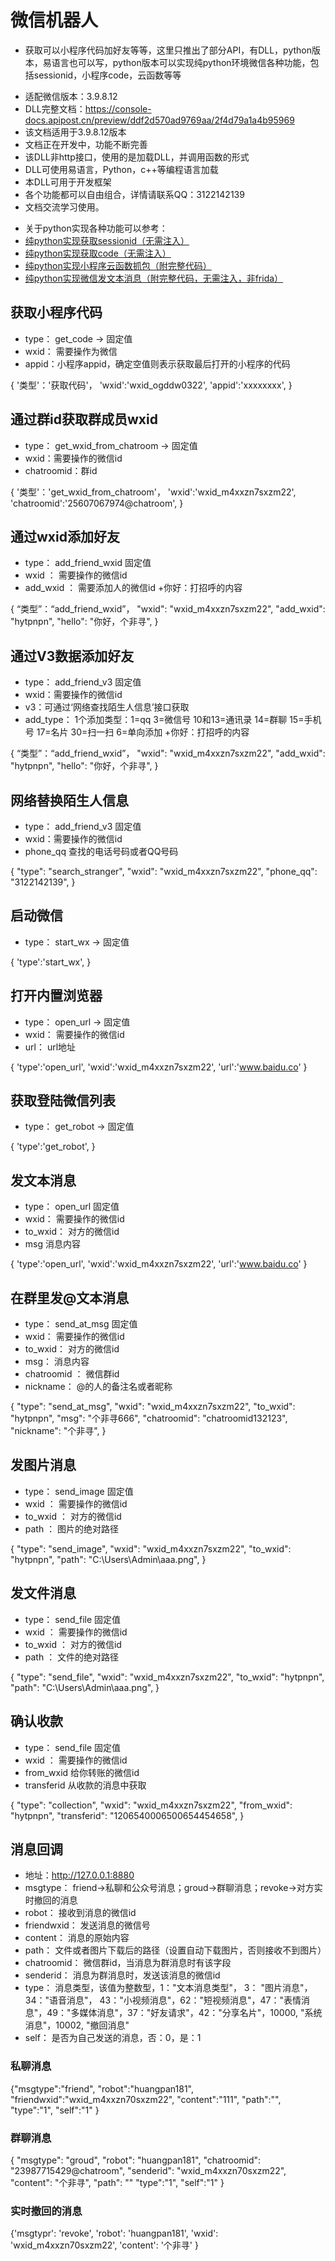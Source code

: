 # 微信机器人
* 获取可以小程序代码加好友等等，这里只推出了部分API，有DLL，python版本，易语言也可以写，python版本可以实现纯python环境微信各种功能，包括sessionid，小程序code，云函数等等
+ 适配微信版本：3.9.8.12
+ DLL完整文档：https://console-docs.apipost.cn/preview/ddf2d570ad9769aa/2f4d79a1a4b95969
+ 该文档适用于3.9.8.12版本
+ 文档正在开发中，功能不断完善
+ 该DLL非http接口，使用的是加载DLL，并调用函数的形式
+ DLL可使用易语言，Python，c++等编程语言加载
+ 本DLL可用于开发框架
+ 各个功能都可以自由组合，详情请联系QQ：3122142139
+ 文档交流学习使用。

* 关于python实现各种功能可以参考：
* [纯python实现获取sessionid（无需注入）](https://blog.csdn.net/gefeixun/article/details/136895388?spm=1001.2014.3001.5502)
* [纯python实现获取code（无需注入）](https://blog.csdn.net/gefeixun/article/details/136972594?spm=1001.2014.3001.5502)
* [纯python实现小程序云函数抓包（附完整代码）](https://blog.csdn.net/gefeixun/article/details/137029885?spm=1001.2014.3001.5502)
* [纯python实现微信发文本消息（附完整代码，无需注入，非frida）](https://blog.csdn.net/gefeixun/article/details/137039169?spm=1001.2014.3001.5502)


## 获取小程序代码

+ type： get_code → 固定值
+ wxid： 需要操作为微信
+ appid：小程序appid，确定空值则表示获取最后打开的小程序的代码

{
'类型'：'获取代码'，
'wxid':'wxid_ogddw0322',
'appid':'xxxxxxxx',
}
## 通过群id获取群成员wxid
+ type： get_wxid_from_chatroom → 固定值
+ wxid：需要操作的微信id
+ chatroomid：群id

{
'类型'：'get_wxid_from_chatroom'，
'wxid':'wxid_m4xxzn7sxzm22',
'chatroomid':'25607067974@chatroom',
}
## 通过wxid添加好友
+ type： add_friend_wxid 固定值
+ wxid ： 需要操作的微信id
+ add_wxid ： 需要添加人的微信id
+你好：打招呼的内容

{
    “类型”：“add_friend_wxid”，
    "wxid": "wxid_m4xxzn7sxzm22",
    "add_wxid": "hytpnpn",
    "hello": "你好，个非寻",
}
## 通过V3数据添加好友
+ type： add_friend_v3 固定值
+ wxid：需要操作的微信id
+ v3：可通过‘网络查找陌生人信息’接口获取
+ add_type： 1个添加类型：1=qq 3=微信号 10和13=通讯录 14=群聊 15=手机号 17=名片 30=扫一扫 6=单向添加
+你好：打招呼的内容

{
    “类型”：“add_friend_wxid”，
    "wxid": "wxid_m4xxzn7sxzm22",
    "add_wxid": "hytpnpn",
    "hello": "你好，个非寻",
}
## 网络替换陌生人信息
+ type： add_friend_v3 固定值
+ wxid：需要操作的微信id
+ phone_qq		查找的电话号码或者QQ号码

{
    "type": "search_stranger",
    "wxid": "wxid_m4xxzn7sxzm22",
    "phone_qq": "3122142139",
}
## 启动微信
+ type：	start_wx	  →  固定值

{
'type':'start_wx',
}
## 打开内置浏览器
+ type：	open_url	  →  固定值
+ wxid：    需要操作的微信id
+ url：	 url地址

{
'type':'open_url',
'wxid':'wxid_m4xxzn7sxzm22',
'url':'www.baidu.co'
}
## 获取登陆微信列表
+ type：	get_robot	  →  固定值

{
'type':'get_robot',
}
## 发文本消息
+ type：	open_url	固定值
+ wxid：		需要操作的微信id
+ to_wxid：		对方的微信id
+ msg		消息内容

{
'type':'open_url',
'wxid':'wxid_m4xxzn7sxzm22',
'url':'www.baidu.co'
}
## 在群里发@文本消息
+ type：	send_at_msg	固定值
+ wxid：		需要操作的微信id
+ to_wxid：		对方的微信id
+ msg：		消息内容
+ chatroomid	：	微信群id
+ nickname：		@的人的备注名或者昵称

{
    "type": "send_at_msg",
    "wxid": "wxid_m4xxzn7sxzm22",
    "to_wxid": "hytpnpn",
    "msg": "个非寻666",
    "chatroomid": "chatroomid132123",
    "nickname": "个非寻",
}
## 发图片消息
+ type：	send_image	固定值
+ wxid	：	需要操作的微信id
+ to_wxid	：	对方的微信id
+ path	：	图片的绝对路径

{
    "type": "send_image",
    "wxid": "wxid_m4xxzn7sxzm22",
    "to_wxid": "hytpnpn",
    "path": "C:\Users\Admin\aaa.png",
}
## 发文件消息
+ type：	send_file	固定值
+ wxid	：	需要操作的微信id
+ to_wxid	：	对方的微信id
+ path	：	文件的绝对路径

{
    "type": "send_file",
    "wxid": "wxid_m4xxzn7sxzm22",
    "to_wxid": "hytpnpn",
    "path": "C:\Users\Admin\aaa.png",
}
## 确认收款
+ type：	send_file	固定值
+ wxid	：	需要操作的微信id
+ from_wxid		给你转账的微信id
+ transferid		从收款的消息中获取

{
    "type": "collection",
    "wxid": "wxid_m4xxzn7sxzm22",
    "from_wxid": "hytpnpn",
    "transferid": "1206540006500654454658",
}
## 消息回调
+ 地址：http://127.0.0.1:8880
+ msgtype：	friend→私聊和公众号消息；groud→群聊消息；revoke→对方实时撤回的消息
+ robot：	接收到消息的微信id
+ friendwxid：	发送消息的微信号
+ content：	消息的原始内容
+ path：	文件或者图片下载后的路径（设置自动下载图片，否则接收不到图片）
+ chatroomid：	微信群id，当消息为群消息时有该字段
+ senderid：	消息为群消息时，发送该消息的微信id
+ type：	消息类型，该值为整数型，1："文本消息类型"， 3： "图片消息"，34："语音消息"， 43："小视频消息"，62："短视频消息"，47："表情消息"，49："多媒体消息"，37："好友请求"，42："分享名片"，10000, "系统消息"，10002, "撤回消息"
+ self：	是否为自己发送的消息，否：0，是：1

### 私聊消息
{"msgtype":"friend",
 "robot":"huangpan181",
 "friendwxid":"wxid_m4xxzn70sxzm22",
 "content":"111",
 "path":"",
 "type":"1",
 "self":"1"
}
### 群聊消息
{
  "msgtype": "groud",
  "robot": "huangpan181",
  "chatroomid": "23987715429@chatroom",
  "senderid": "wxid_m4xxzn70sxzm22",
  "content": "个非寻",
  "path": ""
  "type":"1",
  "self":"1"
}
### 实时撤回的消息
{'msgtypr': 'revoke', 
 'robot': 'huangpan181', 
 'wxid': 'wxid_m4xxzn70sxzm22', 
 'content': '个非寻'
}
